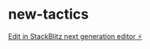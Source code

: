 # new-tactics

[Edit in StackBlitz next generation editor ⚡️](https://stackblitz.com/~/github.com/harrybell1995/new-tactics)